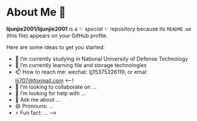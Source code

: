 # About Me 👋

**lijunjie2001/lijunjie2001** is a ✨ _special_ ✨ repository because its `README.md` (this file) appears on your GitHub profile.

Here are some ideas to get you started:

- 🔭 I’m currently studying in National University of Defense Technology
- 🌱 I’m currently learning file and storage technologies
- 📫 How to reach me: wechat: ljj15375326119, or emal: ljj707@foxmail.com
<--!
- 👯 I’m looking to collaborate on ...
- 🤔 I’m looking for help with ...
- 💬 Ask me about ...
- 😄 Pronouns: ...
- ⚡ Fun fact: ...
-->
